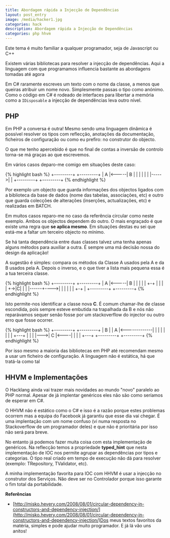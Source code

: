 ```yaml
---
title: Abordagem rápida a Injecção de Dependências
layout: post_entry
image: /media/hacker1.jpg
categories: hack
description: Abordagem rápida a Injecção de Dependências
categories: php hhvm
---
```


Este tema é muito familiar a qualquer programador, seja de Javascript ou C++

Existem várias bibliotecas para resolver a injecção de dependências. Aqui a linguagem com que programamos influencia bastante as abordagens tomadas até agora

Em C# raramente escreves um texto com o nome da classe, a menos que queiras atribuir um nome novo. Simplesmente passas o tipo como anónimo. Como o código em C# é rodeado de interfaces para libertar a memória como a `IDisposable` a injecção de dependências leva outro nível.

## PHP

Em PHP a conversa é outra! Mesmo sendo uma linguagem dinâmica é possível resolver os tipos com reflecção, anotações da documentação, ficheiros de configuração ou como eu prefiro: no construtor do objecto.

O que me tenho apercebido é que no final de contas a inversão de controlo torna-se má graças ao que escrevemos.

Em vários casos deparo-me comigo em situações deste caso:

{% highlight bash %}
+---------+      +---------+
|    A    |<-----|    B    |
|         |      |         |
|         |----->|         |
+---------+      +---------+
{% endhighlight %}

Por exemplo um objecto que guarda informações dos objectos ligados com a biblioteca da base de dados (nome das tabelas, associações, etc) e outro que guarda colecções de alterações (inserções, actualizações, etc) e realizadas em BATCH.

Em muitos casos reparo-me no caso da referência circular como neste exemplo. Ambos os objectos dependem do outro. O mais engraçado é que existe uma regra que **se aplica mesmo**. Em situações destas eu sei que está-me a faltar um terceiro objecto no mínimo.

Se há tanta dependência entre duas classes talvez uma tenha apenas alguns métodos para auxiliar a outra. É sempre uma má decisão nossa do design da aplicação!

A sugestão é simples: compara os métodos da Classe A usados pela A e da B usados pela A. Depois o inverso, e o que tiver a lista mais pequena essa é a tua terceira classe.

{% highlight bash %}
  +---------+      +---------+
  |    A    |<-----|  B      |
  |         |      |  |  +-+ |
  |         |      |  +->|C| |
  |         |------+---->| | |
  |         |      |     +-+ |
  +---------+      +---------+
{% endhighlight %}

Isto permite-nos identificar a classe nova **C**. É comum chamar-lhe de classe escondida, pois sempre esteve embutida na trapalhada da B e nós não reparávamos sequer senão fosse por um stackoverflow do injector ou outro erro que fosse ocorrer.

{% highlight bash %}
                           +---------+
  +---------+              |    B    |
  |    A    |<-------------|         |
  |         |              |         |
  |         |    +---+     |         |
  |         |--->| C |<----|         |
  |         |    +---+     +---------+
  +---------+
{% endhighlight %}

Por isso mesmo a maioria das bibliotecas em PHP até recomendam mesmo a usar um ficheiro de configuração. A linguagem não é estática, há que tratá-la como tal

## HHVM e Implementações

O Hacklang ainda vai trazer mais novidades ao mundo "novo" paralelo ao PHP normal. Apesar de já implentar genéricos eles não são como seríamos de esperar em C#.

O HHVM não é estático como o C# e isso é a razão porque estes problemas ocorrem mas a equipa do Facebook já garantiu que esse dia vai chegar. É uma implentação com um nome confuso (vi numa resposta no Stackoverflow de um programador deles) e que não é prioritária por isso não será para breve.

No entanto já podemos fazer muita coisa com esta implementação de genéricos. Na reflecção temos a propriedade **typed_hint** que nesta implementação de IOC nos permite agrupar as dependências por tipos e categorias. O tipo real criado em tempo de execução não dá para resolver (exemplo: TRepository, TValidator, etc).

A minha implementação favorita para IOC com HHVM é usar a injecção no construtor dos Serviços. Não deve ser no Controlador porque isso garante o fim total da portabilidade.


**Referências**

- [http://misko.hevery.com/2008/08/01/circular-dependency-in-constructors-and-dependency-injection/](http://misko.hevery.com/2008/08/01/circular-dependency-in-constructors-and-dependency-injection/)Dos meus textos favoritos da matéria, simples e pode ajudar muito programador. E já lá vão uns anitos!
